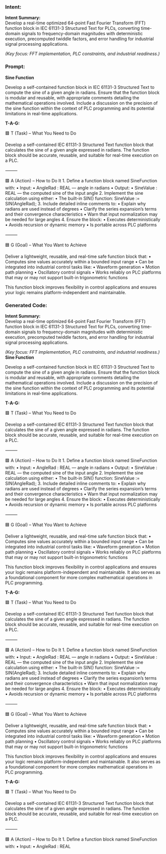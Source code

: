 ### Intent:
**Intent Summary:**  
Develop a real-time optimized 64-point Fast Fourier Transform (FFT) function block in IEC 61131-3 Structured Text for PLCs, converting time-domain signals to frequency-domain magnitudes with deterministic execution, precomputed twiddle factors, and error handling for industrial signal processing applications.  

*(Key focus: FFT implementation, PLC constraints, and industrial readiness.)*

### Prompt:
**Sine Function**

Develop a self-contained function block in IEC 61131-3 Structured Text to compute the sine of a given angle in radians. Ensure that the function block is modular and reusable, with appropriate comments detailing the mathematical operations involved. Include a discussion on the precision of the sine function within the context of PLC programming and its potential limitations in real-time applications.

**T-A-G:**

🟥 T (Task) – What You Need to Do

Develop a self-contained IEC 61131-3 Structured Text function block that calculates the sine of a given angle expressed in radians. The function block should be accurate, reusable, and suitable for real-time execution on a PLC.

⸻

🟩 A (Action) – How to Do It
	1.	Define a function block named SineFunction with:
	•	Input:
	•	AngleRad : REAL — angle in radians
	•	Output:
	•	SineValue : REAL — the computed sine of the input angle
	2.	Implement the sine calculation using either:
	•	The built-in SIN() function:
SineValue := SIN(AngleRad);
	3.	Include detailed inline comments to:
	•	Explain why radians are used instead of degrees
	•	Clarify the series expansion’s terms and their convergence characteristics
	•	Warn that input normalization may be needed for large angles
	4.	Ensure the block:
	•	Executes deterministically
	•	Avoids recursion or dynamic memory
	•	Is portable across PLC platforms

⸻

🟦 G (Goal) – What You Want to Achieve

Deliver a lightweight, reusable, and real-time safe function block that:
	•	Computes sine values accurately within a bounded input range
	•	Can be integrated into industrial control tasks like:
	•	Waveform generation
	•	Motion path planning
	•	Oscillatory control signals
	•	Works reliably on PLC platforms that may or may not support built-in trigonometric functions

This function block improves flexibility in control applications and ensures your logic remains platform-independent and maintainable.

### Generated Code:
**Intent Summary:**  
Develop a real-time optimized 64-point Fast Fourier Transform (FFT) function block in IEC 61131-3 Structured Text for PLCs, converting time-domain signals to frequency-domain magnitudes with deterministic execution, precomputed twiddle factors, and error handling for industrial signal processing applications.  

*(Key focus: FFT implementation, PLC constraints, and industrial readiness.)*
**Sine Function**

Develop a self-contained function block in IEC 61131-3 Structured Text to compute the sine of a given angle in radians. Ensure that the function block is modular and reusable, with appropriate comments detailing the mathematical operations involved. Include a discussion on the precision of the sine function within the context of PLC programming and its potential limitations in real-time applications.

**T-A-G:**

🟥 T (Task) – What You Need to Do

Develop a self-contained IEC 61131-3 Structured Text function block that calculates the sine of a given angle expressed in radians. The function block should be accurate, reusable, and suitable for real-time execution on a PLC.

⸻

🟩 A (Action) – How to Do It
	1.	Define a function block named SineFunction with:
	•	Input:
	•	AngleRad : REAL — angle in radians
	•	Output:
	•	SineValue : REAL — the computed sine of the input angle
	2.	Implement the sine calculation using either:
	•	The built-in SIN() function:
SineValue := SIN(AngleRad);
	3.	Include detailed inline comments to:
	•	Explain why radians are used instead of degrees
	•	Clarify the series expansion’s terms and their convergence characteristics
	•	Warn that input normalization may be needed for large angles
	4.	Ensure the block:
	•	Executes deterministically
	•	Avoids recursion or dynamic memory
	•	Is portable across PLC platforms

⸻

🟦 G (Goal) – What You Want to Achieve

Deliver a lightweight, reusable, and real-time safe function block that:
	•	Computes sine values accurately within a bounded input range
	•	Can be integrated into industrial control tasks like:
	•	Waveform generation
	•	Motion path planning
	•	Oscillatory control signals
	•	Works reliably on PLC platforms that may or may not support built-in trigonometric functions

This function block improves flexibility in control applications and ensures your logic remains platform-independent and maintainable. It also serves as a foundational component for more complex mathematical operations in PLC programming.

**T-A-G:**

🟥 T (Task) – What You Need to Do

Develop a self-contained IEC 61131-3 Structured Text function block that calculates the sine of a given angle expressed in radians. The function block should be accurate, reusable, and suitable for real-time execution on a PLC.

⸻

🟩 A (Action) – How to Do It
	1.	Define a function block named SineFunction with:
	•	Input:
	•	AngleRad : REAL — angle in radians
	•	Output:
	•	SineValue : REAL — the computed sine of the input angle
	2.	Implement the sine calculation using either:
	•	The built-in SIN() function:
SineValue := SIN(AngleRad);
	3.	Include detailed inline comments to:
	•	Explain why radians are used instead of degrees
	•	Clarify the series expansion’s terms and their convergence characteristics
	•	Warn that input normalization may be needed for large angles
	4.	Ensure the block:
	•	Executes deterministically
	•	Avoids recursion or dynamic memory
	•	Is portable across PLC platforms

⸻

🟦 G (Goal) – What You Want to Achieve

Deliver a lightweight, reusable, and real-time safe function block that:
	•	Computes sine values accurately within a bounded input range
	•	Can be integrated into industrial control tasks like:
	•	Waveform generation
	•	Motion path planning
	•	Oscillatory control signals
	•	Works reliably on PLC platforms that may or may not support built-in trigonometric functions

This function block improves flexibility in control applications and ensures your logic remains platform-independent and maintainable. It also serves as a foundational component for more complex mathematical operations in PLC programming.

**T-A-G:**

🟥 T (Task) – What You Need to Do

Develop a self-contained IEC 61131-3 Structured Text function block that calculates the sine of a given angle expressed in radians. The function block should be accurate, reusable, and suitable for real-time execution on a PLC.

⸻

🟩 A (Action) – How to Do It
	1.	Define a function block named SineFunction with:
	•	Input:
	•	AngleRad : REAL
